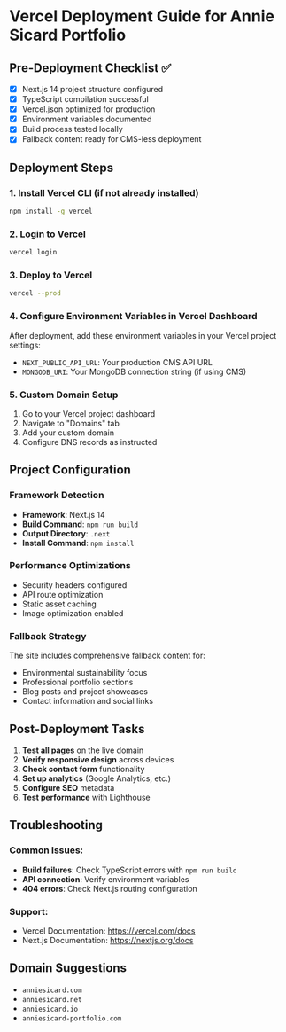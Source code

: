 # Vercel Deployment Guide for Annie Sicard Portfolio

## Pre-Deployment Checklist ✅

- [x] Next.js 14 project structure configured
- [x] TypeScript compilation successful
- [x] Vercel.json optimized for production
- [x] Environment variables documented
- [x] Build process tested locally
- [x] Fallback content ready for CMS-less deployment

## Deployment Steps

### 1. Install Vercel CLI (if not already installed)
```bash
npm install -g vercel
```

### 2. Login to Vercel
```bash
vercel login
```

### 3. Deploy to Vercel
```bash
vercel --prod
```

### 4. Configure Environment Variables in Vercel Dashboard
After deployment, add these environment variables in your Vercel project settings:

- `NEXT_PUBLIC_API_URL`: Your production CMS API URL
- `MONGODB_URI`: Your MongoDB connection string (if using CMS)

### 5. Custom Domain Setup
1. Go to your Vercel project dashboard
2. Navigate to "Domains" tab
3. Add your custom domain
4. Configure DNS records as instructed

## Project Configuration

### Framework Detection
- **Framework**: Next.js 14
- **Build Command**: `npm run build`
- **Output Directory**: `.next`
- **Install Command**: `npm install`

### Performance Optimizations
- Security headers configured
- API route optimization
- Static asset caching
- Image optimization enabled

### Fallback Strategy
The site includes comprehensive fallback content for:
- Environmental sustainability focus
- Professional portfolio sections
- Blog posts and project showcases
- Contact information and social links

## Post-Deployment Tasks

1. **Test all pages** on the live domain
2. **Verify responsive design** across devices
3. **Check contact form** functionality
4. **Set up analytics** (Google Analytics, etc.)
5. **Configure SEO** metadata
6. **Test performance** with Lighthouse

## Troubleshooting

### Common Issues:
- **Build failures**: Check TypeScript errors with `npm run build`
- **API connection**: Verify environment variables
- **404 errors**: Check Next.js routing configuration

### Support:
- Vercel Documentation: https://vercel.com/docs
- Next.js Documentation: https://nextjs.org/docs

## Domain Suggestions
- `anniesicard.com`
- `anniesicard.net` 
- `anniesicard.io`
- `anniesicard-portfolio.com`
